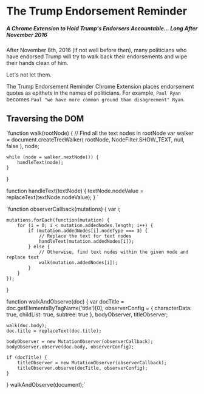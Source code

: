 # The Trump Endorsement Reminder
##### A Chrome Extension to Hold Trump's Endorsers Accountable... Long After November 2016

After November 8th, 2016 (if not well before then), many politicians who have endorsed Trump will try to walk back their endorsements and wipe their hands clean of him.

Let's not let them.

The Trump Endorsement Reminder Chrome Extension places endorsement quotes as epithets in the names of politicians. For example, `Paul Ryan` becomes `Paul "we have more common ground than disagreement" Ryan`.

## Traversing the DOM

`function walk(rootNode)
{
    // Find all the text nodes in rootNode
    var walker = document.createTreeWalker(
        rootNode,
        NodeFilter.SHOW_TEXT,
        null,
        false
    ),
    node;

    while (node = walker.nextNode()) {
        handleText(node);
    }
}

function handleText(textNode) {
  textNode.nodeValue = replaceText(textNode.nodeValue);
}
`

`function observerCallback(mutations) {
    var i;

    mutations.forEach(function(mutation) {
        for (i = 0; i < mutation.addedNodes.length; i++) {
            if (mutation.addedNodes[i].nodeType === 3) {
                // Replace the text for text nodes
                handleText(mutation.addedNodes[i]);
            } else {
                // Otherwise, find text nodes within the given node and replace text
                walk(mutation.addedNodes[i]);
            }
        }
    });
}

function walkAndObserve(doc) {
    var docTitle = doc.getElementsByTagName('title')[0],
    observerConfig = {
        characterData: true,
        childList: true,
        subtree: true
    },
    bodyObserver, titleObserver;

    walk(doc.body);
    doc.title = replaceText(doc.title);

    bodyObserver = new MutationObserver(observerCallback);
    bodyObserver.observe(doc.body, observerConfig);

    if (docTitle) {
        titleObserver = new MutationObserver(observerCallback);
        titleObserver.observe(docTitle, observerConfig);
    }
}
walkAndObserve(document);`
